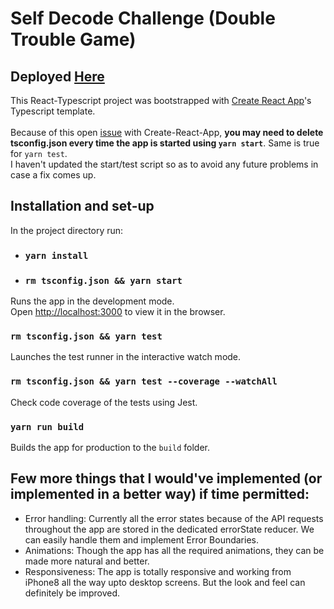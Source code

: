 # Self Decode Challenge (Double Trouble Game)

## Deployed [Here](https://selfdecode-double-trouble.netlify.app/)

This React-Typescript project was bootstrapped with [Create React App](https://github.com/facebook/create-react-app)'s Typescript template.\
\
Because of this open [issue](https://github.com/facebook/create-react-app/issues/10110) with Create-React-App, **you may need to delete tsconfig.json every time the app is started using `yarn start`**. Same is true for `yarn test`. \
I haven't updated the start/test script so as to avoid any future problems in case a fix comes up. 

## Installation and set-up

In the project directory run:

* ### `yarn install`
* ### `rm tsconfig.json && yarn start`

Runs the app in the development mode.\
Open [http://localhost:3000](http://localhost:3000) to view it in the browser.

### `rm tsconfig.json && yarn test`

Launches the test runner in the interactive watch mode.

### `rm tsconfig.json && yarn test --coverage --watchAll`
Check code coverage of the tests using Jest. 


### `yarn run build`

Builds the app for production to the `build` folder.


## Few more things that I would've implemented (or implemented in a better way) if time permitted: 

* Error handling: Currently all the error states because of the API requests throughout the app are stored in the dedicated errorState reducer. We can easily handle them and implement Error Boundaries.
* Animations: Though the app has all the required animations, they can be made more natural and better.
* Responsiveness: The app is totally responsive and working from iPhone8 all the way upto desktop screens. But the look and feel can definitely be improved. 

